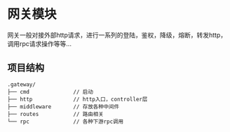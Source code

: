 # 网关模块

网关一般对接外部http请求，进行一系列的登陆，鉴权，降级，熔断，转发http，调用rpc请求操作等等...

## 项目结构

```shell
.gateway/
├── cmd              // 启动
├── http             // http入口，controller层
├── middleware       // 存放各种中间件
├── routes           // 路由相关
└── rpc              // 各种下游rpc调用
```
